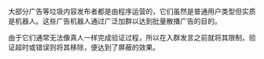 大部分广告等垃圾内容发布者都是由程序运营的，它们虽然是普通用户类型但实质是机器人。这些广告机器人通过广泛加群以达到批量散播广告的目的。

由于它们通常无法像真人一样完成验证过程，所以在入群发言之前就将其限制，验证超时或错误则将其移除，便达到了屏蔽的效果。
